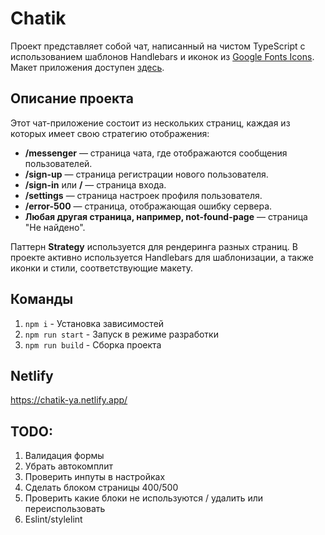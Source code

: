 # Chatik

Проект представляет собой чат, написанный на чистом TypeScript с использованием шаблонов Handlebars и иконок из [Google Fonts Icons](https://fonts.google.com/icons). Макет приложения доступен [здесь](https://www.figma.com/design/jF5fFFzgGOxQeB4CmKWTiE/Chat_external_link?node-id=0-1&p=f&t=MYYY87zCEEplAMAO-0).

## Описание проекта

Этот чат-приложение состоит из нескольких страниц, каждая из которых имеет свою стратегию отображения:

- **/messenger** — страница чата, где отображаются сообщения пользователей.
- **/sign-up** — страница регистрации нового пользователя.
- **/sign-in** или **/** — страница входа.
- **/settings** — страница настроек профиля пользователя.
- **/error-500** — страница, отображающая ошибку сервера.
- **Любая другая страница, например, not-found-page** — страница "Не найдено".

Паттерн **Strategy** используется для рендеринга разных страниц. В проекте активно используется Handlebars для шаблонизации, а также иконки и стили, соответствующие макету.

## Команды
1. `npm i` - Установка зависимостей
2. `npm run start` - Запуск в режиме разработки
3. `npm run build` - Сборка проекта

## Netlify
https://chatik-ya.netlify.app/


## TODO:
1. Валидация формы
2. Убрать автокомплит
3. Проверить инпуты в настройках
4. Сделать блоком страницы 400/500
5. Проверить какие блоки не используются / удалить или переиспользовать
6. Eslint/stylelint